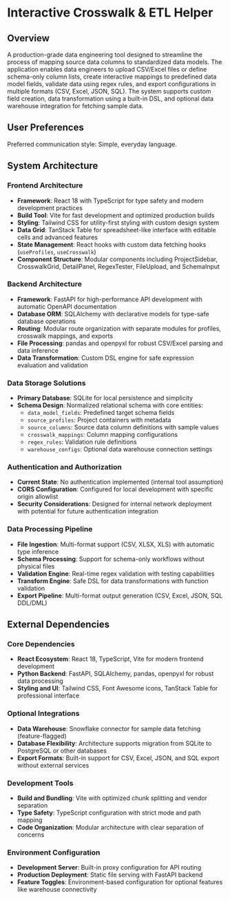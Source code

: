 # Interactive Crosswalk & ETL Helper

## Overview

A production-grade data engineering tool designed to streamline the process of mapping source data columns to standardized data models. The application enables data engineers to upload CSV/Excel files or define schema-only column lists, create interactive mappings to predefined data model fields, validate data using regex rules, and export configurations in multiple formats (CSV, Excel, JSON, SQL). The system supports custom field creation, data transformation using a built-in DSL, and optional data warehouse integration for fetching sample data.

## User Preferences

Preferred communication style: Simple, everyday language.

## System Architecture

### Frontend Architecture
- **Framework**: React 18 with TypeScript for type safety and modern development practices
- **Build Tool**: Vite for fast development and optimized production builds
- **Styling**: Tailwind CSS for utility-first styling with custom design system
- **Data Grid**: TanStack Table for spreadsheet-like interface with editable cells and advanced features
- **State Management**: React hooks with custom data fetching hooks (`useProfiles`, `useCrosswalk`)
- **Component Structure**: Modular components including ProjectSidebar, CrosswalkGrid, DetailPanel, RegexTester, FileUpload, and SchemaInput

### Backend Architecture
- **Framework**: FastAPI for high-performance API development with automatic OpenAPI documentation
- **Database ORM**: SQLAlchemy with declarative models for type-safe database operations
- **Routing**: Modular route organization with separate modules for profiles, crosswalk mappings, and exports
- **File Processing**: pandas and openpyxl for robust CSV/Excel parsing and data inference
- **Data Transformation**: Custom DSL engine for safe expression evaluation and validation

### Data Storage Solutions
- **Primary Database**: SQLite for local persistence and simplicity
- **Schema Design**: Normalized relational schema with core entities:
  - `data_model_fields`: Predefined target schema fields
  - `source_profiles`: Project containers with metadata
  - `source_columns`: Source data column definitions with sample values
  - `crosswalk_mappings`: Column mapping configurations
  - `regex_rules`: Validation rule definitions
  - `warehouse_configs`: Optional data warehouse connection settings

### Authentication and Authorization
- **Current State**: No authentication implemented (internal tool assumption)
- **CORS Configuration**: Configured for local development with specific origin allowlist
- **Security Considerations**: Designed for internal network deployment with potential for future authentication integration

### Data Processing Pipeline
- **File Ingestion**: Multi-format support (CSV, XLSX, XLS) with automatic type inference
- **Schema Processing**: Support for schema-only workflows without physical files
- **Validation Engine**: Real-time regex validation with testing capabilities
- **Transform Engine**: Safe DSL for data transformations with function validation
- **Export Pipeline**: Multi-format output generation (CSV, Excel, JSON, SQL DDL/DML)

## External Dependencies

### Core Dependencies
- **React Ecosystem**: React 18, TypeScript, Vite for modern frontend development
- **Python Backend**: FastAPI, SQLAlchemy, pandas, openpyxl for robust data processing
- **Styling and UI**: Tailwind CSS, Font Awesome icons, TanStack Table for professional interface

### Optional Integrations
- **Data Warehouse**: Snowflake connector for sample data fetching (feature-flagged)
- **Database Flexibility**: Architecture supports migration from SQLite to PostgreSQL or other databases
- **Export Formats**: Built-in support for CSV, Excel, JSON, and SQL export without external services

### Development Tools
- **Build and Bundling**: Vite with optimized chunk splitting and vendor separation
- **Type Safety**: TypeScript configuration with strict mode and path mapping
- **Code Organization**: Modular architecture with clear separation of concerns

### Environment Configuration
- **Development Server**: Built-in proxy configuration for API routing
- **Production Deployment**: Static file serving with FastAPI backend
- **Feature Toggles**: Environment-based configuration for optional features like warehouse connectivity